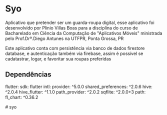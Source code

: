 # Syo

Aplicativo que pretender ser um guarda-roupa digital, esse aplicativo foi desenvolvido por Plinio Villas Boas para a disciplina do curso de Bacharelado em Ciência da Computação de "Aplicativos Móveis" ministrada pelo Prof.Drº.Diego Antunes na UTFPR, Ponta Grossa, PR


Este aplicativo conta com persistência via banco de dados firestore database, e autenticação também via firebase, assim é possível se cadatastrar, logar, e favoritar sua roupas preferidas

## Dependências
  flutter:
    sdk: flutter
  intl:
  provider: ^5.0.0
  shared_preferences: ^2.0.6
  hive: ^2.0.4
  hive_flutter: ^1.1.0
  path_provider: ^2.0.2
  sqflite: ^2.0.0+3
  path:
  fl_chart: ^0.36.2

#   s y o 
 
 
